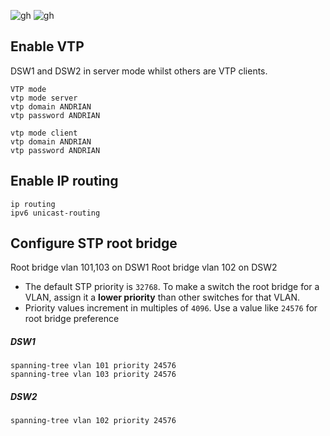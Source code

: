 ![gh](https://raw.githubusercontent.com/ndriannazriel04/Advanced-Network-Tech/main/obsidian/images1733746637000phtu3y.png)
![gh](https://raw.githubusercontent.com/ndriannazriel04/Advanced-Network-Tech/main/obsidian/images1733747790000t2ts3t.png)

## Enable VTP

DSW1 and DSW2 in server mode whilst others are VTP clients.

```
VTP mode
vtp mode server
vtp domain ANDRIAN
vtp password ANDRIAN

vtp mode client
vtp domain ANDRIAN
vtp password ANDRIAN
```

## Enable IP routing
```
ip routing
ipv6 unicast-routing
```

## Configure STP root bridge
Root bridge vlan 101,103 on DSW1
Root bridge vlan 102 on DSW2

- The default STP priority is `32768`. To make a switch the root bridge for a VLAN, assign it a **lower priority** than other switches for that VLAN.
- Priority values increment in multiples of `4096`. Use a value like `24576` for root bridge preference

##### DSW1
```
spanning-tree vlan 101 priority 24576
spanning-tree vlan 103 priority 24576
```

##### DSW2
```
spanning-tree vlan 102 priority 24576
```
